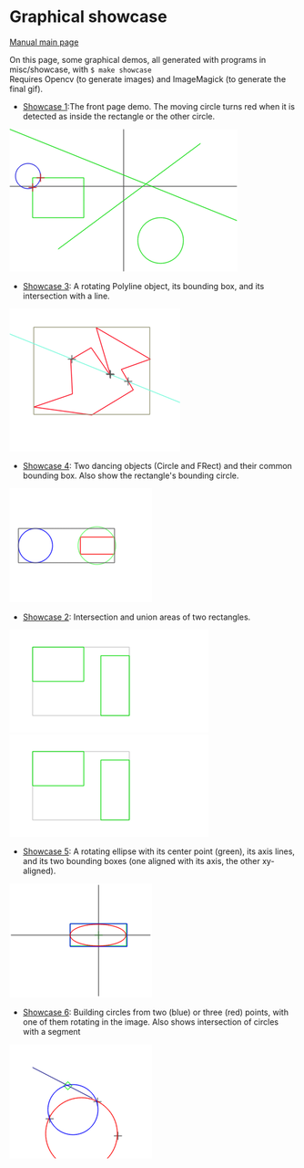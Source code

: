 # Graphical showcase

[Manual main page](homog2d_manual.md)

On this page, some graphical demos, all generated with programs in misc/showcase, with `$ make showcase`
<br>
Requires Opencv (to generate images) and ImageMagick (to generate the final gif).


* [Showcase 1](../misc/showcase/showcase1.cpp):The front page demo. The moving circle turns red when it is detected as inside the rectangle or the other circle.

![showcase1](showcase/showcase1.gif)


* [Showcase 3](../misc/showcase/showcase3.cpp):
A rotating Polyline object, its bounding box, and its intersection with a line.

![showcase3](showcase/showcase3.gif)


* [Showcase 4](../misc/showcase/showcase4.cpp):
Two dancing objects (Circle and FRect) and their common bounding box.
Also show the rectangle's bounding circle.

![showcase4](showcase/showcase4.gif)


* [Showcase 2](../misc/showcase/showcase2.cpp):
Intersection and union areas of two rectangles.

![Example of intersection area](showcase/showcase2a.gif)
![Example of union area](showcase/showcase2b.gif)


* [Showcase 5](../misc/showcase/showcase5.cpp):
A rotating ellipse with its center point (green), its axis lines, and its two bounding boxes (one aligned with its axis, the other xy-aligned).

![showcase5](showcase/showcase5.gif)


* [Showcase 6](../misc/showcase/showcase6.cpp):
Building circles from two (blue) or three (red) points, with one of them rotating in the image.
Also shows intersection of circles with a segment

![showcase6](showcase/showcase6.gif)
